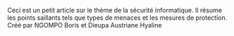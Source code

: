 Ceci est un petit article sur le thème de la sécurité informatique. Il résume les points saillants tels que types de menaces et les mesures de protection.
Créé par NGOMPO Boris et Dieupa Austriane Hyaline
